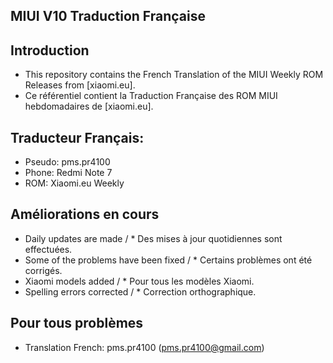 ## MIUI V10 Traduction Française

## Introduction

* This repository contains the French Translation of the MIUI Weekly ROM Releases from [xiaomi.eu].
* Ce référentiel contient la Traduction Française des ROM MIUI hebdomadaires de [xiaomi.eu].

## Traducteur Français:
* Pseudo: pms.pr4100
* Phone: Redmi Note 7
* ROM: Xiaomi.eu Weekly

## Améliorations en cours

* Daily updates are made / * Des mises à jour quotidiennes sont effectuées.
* Some of the problems have been fixed / * Certains problèmes ont été corrigés.
* Xiaomi models added / * Pour tous les modèles Xiaomi.
* Spelling errors corrected / * Correction orthographique.

## Pour tous problèmes
* Translation French: pms.pr4100 (pms.pr4100@gmail.com)